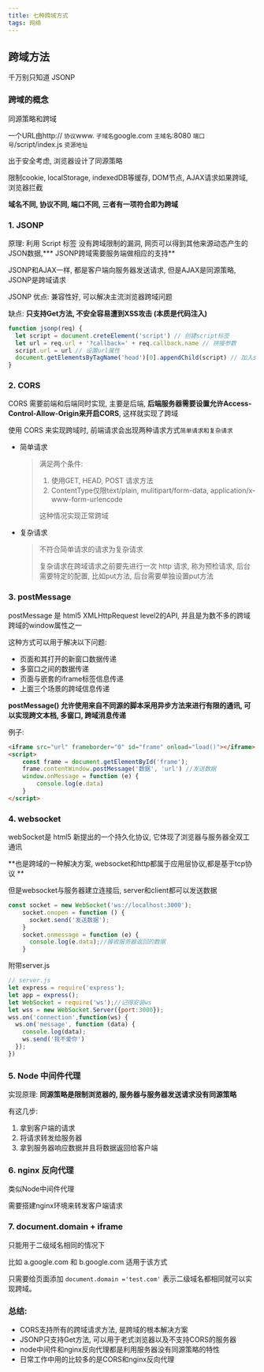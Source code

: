 ```yaml
---
title: 七种跨域方式
tags: 网络
---
```


## 跨域方法

千万别只知道 JSONP

### 跨域的概念

同源策略和跨域

一个URL由http:// `协议`www. `子域名`google.com `主域名`:8080 `端口号`/script/index.js `资源地址`

出于安全考虑, 浏览器设计了同源策略

限制cookie, localStorage, indexedDB等缓存, DOM节点, AJAX请求如果跨域, 浏览器拦截

**域名不同, 协议不同, 端口不同, 三者有一项符合即为跨域**



### 1. JSONP

原理: 利用 Script 标签 没有跨域限制的漏洞, 网页可以得到其他来源动态产生的JSON数据,*** JSONP跨域需要服务端做相应的支持**

JSONP和AJAX一样, 都是客户端向服务器发送请求, 但是AJAX是同源策略, JSONP是跨域请求

JSONP 优点: 兼容性好, 可以解决主流浏览器跨域问题

缺点: **只支持Get方法, 不安全容易遭到XSS攻击 (本质是代码注入)**

```js
function jsonp(req) {
  let script = document.creteElement('script') // 创建script标签
  let url = req.url + '?callback=' + req.callback.name // 拼接参数
  script.url = url // 设置url属性
  document.getElementsByTagName('head')[0].appendChild(script) // 加入script标签
}
```



### 2. CORS

CORS 需要前端和后端同时实现, 主要是后端, **后端服务器需要设置允许Access-Control-Allow-Origin来开启CORS**, 这样就实现了跨域



使用 CORS 来实现跨域时, 前端请求会出现两种请求方式`简单请求和复杂请求`

- 简单请求

  > 满足两个条件:
  >
  > 1. 使用GET, HEAD, POST 请求方法
  > 2. ContentType仅限text/plain, mulitipart/form-data, application/x-www-form-urlencode
  >
  > 这种情况实现正常跨域

  

- 复杂请求

  > 不符合简单请求的请求为复杂请求
  >
  > 复杂请求在跨域请求之前要先进行一次 http 请求, 称为预检请求, 后台需要特定的配置, 比如put方法, 后台需要单独设置put方法



### 3. postMessage

postMessage 是 html5 XMLHttpRequest level2的API, 并且是为数不多的跨域跨域的window属性之一

这种方式可以用于解决以下问题:

- 页面和其打开的新窗口数据传递
- 多窗口之间的数据传递
- 页面与嵌套的iframe标签信息传递
- 上面三个场景的跨域信息传递

**postMessage() 允许使用来自不同源的脚本采用异步方法来进行有限的通讯, 可以实现跨文本档, 多窗口, 跨域消息传递**

例子:

```html
<iframe src="url" frameborder="0" id="frame" onload="load()"></iframe>
<script>
    const frame = document.getElementById('frame');
    frame.contentWindow.postMessage('数据', 'url') //发送数据
    window.onMessage = function (e) {
        console.log(e.data)
    }
</script>
```

### 4. websocket

webSocket是 html5 新提出的一个持久化协议, 它体现了浏览器与服务器全双工通讯

**也是跨域的一种解决方案, websocket和http都属于应用层协议,都是基于tcp协议 **

但是websocket与服务器建立连接后, server和client都可以发送数据

```js
const socket = new WebSocket('ws://localhost:3000');
    socket.onopen = function () {
      socket.send('发送数据');
    }
    socket.onmessage = function (e) {
      console.log(e.data);//接收服务器返回的数据
    }
```

附带server.js

```js
// server.js
let express = require('express');
let app = express();
let WebSocket = require('ws');//记得安装ws
let wss = new WebSocket.Server({port:3000});
wss.on('connection',function(ws) {
  ws.on('message', function (data) {
    console.log(data);
    ws.send('我不爱你')
  });
})
```

### 5. Node 中间件代理

实现原理: **同源策略是限制浏览器的, 服务器与服务器发送请求没有同源策略**

有这几步:

1. 拿到客户端的请求
2. 将请求转发给服务器
3. 拿到服务器响应数据并且将数据返回给客户端

### 6. nginx 反向代理

类似Node中间件代理

需要搭建nginx环境来转发客户端请求

### 7. document.domain + iframe

只能用于二级域名相同的情况下

比如 a.google.com 和 b.google.com 适用于该方式

只需要给页面添加 `document.domain ='test.com'` 表示二级域名都相同就可以实现跨域。



### 总结:

- CORS支持所有的跨域请求方法, 是跨域的根本解决方案
- JSONP只支持Get方法, 可以用于老式浏览器以及不支持CORS的服务器
- node中间件和nginx反向代理都是利用服务器没有同源策略的特性
- 日常工作中用的比较多的是CORS和nginx反向代理